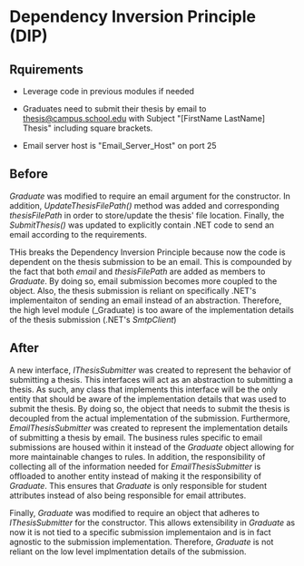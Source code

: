 # Dependency Inversion Principle (DIP)

## Rquirements

* Leverage code in previous modules if needed

* Graduates need to submit their thesis by email to thesis@campus.school.edu with Subject "[FirstName LastName] Thesis" including square brackets.

* Email server host is "Email_Server_Host" on port 25

## Before

_Graduate_ was modified to require an email argument for the constructor.  In addition, _UpdateThesisFilePath()_ method was added and corresponding _thesisFilePath_ in order to store/update the thesis' file location.  Finally, the _SubmitThesis()_ was updated to explicitly contain .NET code to send an email according to the requirements.

THis breaks the Dependency Inversion Principle because now the code is dependent on the thesis submission to be an email.  This is compounded by the fact that both _email_ and _thesisFilePath_ are added as members to _Graduate_.  By doing so, email submission becomes more coupled to the object.  Also, the thesis submission is reliant on specifically .NET's implementaiton of sending an email instead of an abstraction.  Therefore, the high level module (_Graduate) is too aware of the implementation details of the thesis submission (.NET's _SmtpClient_)

## After

A new interface, _IThesisSubmitter_ was created to represent the behavior of submitting a thesis.  This interfaces will act as an abstraction to submitting a thesis.  As such, any class that implements this interface will be the only entity that should be aware of the implementation details that was used to submit the thesis.  By doing so, the object that needs to submit the thesis is decoupled from the actual implementation of the submission.  Furthermore, _EmailThesisSubmitter_ was created to represent the implementation details of submitting a thesis by email.  The business rules specific to email submissions are housed within it instead of the _Graduate_ object allowing for more maintainable changes to rules.  In addition, the responsibility of collecting all of the information needed for _EmailThesisSubmitter_ is offloaded to another entity instead of making it the responsibility of _Graduate_.  This ensures that _Graduate_ is only responsible for student attributes instead of also being responsible for email attributes.

Finally, _Graduate_ was modified to require an object that adheres to _IThesisSubmitter_ for the constructor.  This allows extensibility in _Graduate_ as now it is not tied to a specific submission implementaion and is in fact agnostic to the submission implementation.  Therefore, _Graduate_ is not reliant on the low level implmentation details of the submission.